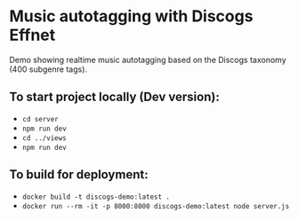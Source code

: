 # Music autotagging with Discogs Effnet
Demo showing realtime music autotagging based on the Discogs taxonomy (400 subgenre tags). 

## To start project locally (Dev version):
- `cd server`
- `npm run dev`
- `cd ../views`
- `npm run dev`

## To build for deployment:
- `docker build -t discogs-demo:latest .`
- `docker run --rm -it -p 8000:8000 discogs-demo:latest node server.js`
